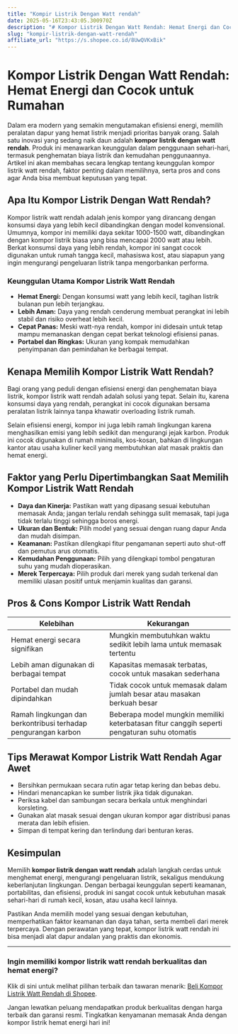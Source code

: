 ```yaml
---
title: "Kompir Listrik Dengan Watt rendah"
date: 2025-05-16T23:43:05.300970Z
description: "# Kompor Listrik Dengan Watt Rendah: Hemat Energi dan Cocok untuk Rumahan..."
slug: "kompir-listrik-dengan-watt-rendah"
affiliate_url: "https://s.shopee.co.id/8UwQVKxBik"
---
```

# Kompor Listrik Dengan Watt Rendah: Hemat Energi dan Cocok untuk Rumahan

Dalam era modern yang semakin mengutamakan efisiensi energi, memilih peralatan dapur yang hemat listrik menjadi prioritas banyak orang. Salah satu inovasi yang sedang naik daun adalah **kompor listrik dengan watt rendah**. Produk ini menawarkan keunggulan dalam penggunaan sehari-hari, termasuk penghematan biaya listrik dan kemudahan penggunaannya. Artikel ini akan membahas secara lengkap tentang keunggulan kompor listrik watt rendah, faktor penting dalam memilihnya, serta pros and cons agar Anda bisa membuat keputusan yang tepat.

## Apa Itu Kompor Listrik Dengan Watt Rendah?

Kompor listrik watt rendah adalah jenis kompor yang dirancang dengan konsumsi daya yang lebih kecil dibandingkan dengan model konvensional. Umumnya, kompor ini memiliki daya sekitar 1000-1500 watt, dibandingkan dengan kompor listrik biasa yang bisa mencapai 2000 watt atau lebih. Berkat konsumsi daya yang lebih rendah, kompor ini sangat cocok digunakan untuk rumah tangga kecil, mahasiswa kost, atau siapapun yang ingin mengurangi pengeluaran listrik tanpa mengorbankan performa.

### Keunggulan Utama Kompor Listrik Watt Rendah

- **Hemat Energi:** Dengan konsumsi watt yang lebih kecil, tagihan listrik bulanan pun lebih terjangkau.
- **Lebih Aman:** Daya yang rendah cenderung membuat perangkat ini lebih stabil dan risiko overheat lebih kecil.
- **Cepat Panas:** Meski watt-nya rendah, kompor ini didesain untuk tetap mampu memanaskan dengan cepat berkat teknologi efisiensi panas.
- **Portabel dan Ringkas:** Ukuran yang kompak memudahkan penyimpanan dan pemindahan ke berbagai tempat.

## Kenapa Memilih Kompor Listrik Watt Rendah?

Bagi orang yang peduli dengan efisiensi energi dan penghematan biaya listrik, kompor listrik watt rendah adalah solusi yang tepat. Selain itu, karena konsumsi daya yang rendah, perangkat ini cocok digunakan bersama peralatan listrik lainnya tanpa khawatir overloading listrik rumah.

Selain efisiensi energi, kompor ini juga lebih ramah lingkungan karena menghasilkan emisi yang lebih sedikit dan mengurangi jejak karbon. Produk ini cocok digunakan di rumah minimalis, kos-kosan, bahkan di lingkungan kantor atau usaha kuliner kecil yang membutuhkan alat masak praktis dan hemat energi.

## Faktor yang Perlu Dipertimbangkan Saat Memilih Kompor Listrik Watt Rendah

- **Daya dan Kinerja:** Pastikan watt yang dipasang sesuai kebutuhan memasak Anda; jangan terlalu rendah sehingga sulit memasak, tapi juga tidak terlalu tinggi sehingga boros energi.
- **Ukuran dan Bentuk:** Pilih model yang sesuai dengan ruang dapur Anda dan mudah disimpan.
- **Keamanan:** Pastikan dilengkapi fitur pengamanan seperti auto shut-off dan pemutus arus otomatis.
- **Kemudahan Penggunaan:** Pilih yang dilengkapi tombol pengaturan suhu yang mudah dioperasikan.
- **Merek Terpercaya:** Pilih produk dari merek yang sudah terkenal dan memiliki ulasan positif untuk menjamin kualitas dan garansi.

## Pros & Cons Kompor Listrik Watt Rendah

| Kelebihan | Kekurangan |
|------------------------------|------------------------------|
| Hemat energi secara signifikan | Mungkin membutuhkan waktu sedikit lebih lama untuk memasak tertentu |
| Lebih aman digunakan di berbagai tempat | Kapasitas memasak terbatas, cocok untuk masakan sederhana |
| Portabel dan mudah dipindahkan | Tidak cocok untuk memasak dalam jumlah besar atau masakan berkuah besar |
| Ramah lingkungan dan berkontribusi terhadap pengurangan karbon | Beberapa model mungkin memiliki keterbatasan fitur canggih seperti pengaturan suhu otomatis |

## Tips Merawat Kompor Listrik Watt Rendah Agar Awet

- Bersihkan permukaan secara rutin agar tetap kering dan bebas debu.
- Hindari menancapkan ke sumber listrik jika tidak digunakan.
- Periksa kabel dan sambungan secara berkala untuk menghindari korsleting.
- Gunakan alat masak sesuai dengan ukuran kompor agar distribusi panas merata dan lebih efisien.
- Simpan di tempat kering dan terlindung dari benturan keras.

## Kesimpulan

Memilih **kompor listrik dengan watt rendah** adalah langkah cerdas untuk menghemat energi, mengurangi pengeluaran listrik, sekaligus mendukung keberlanjutan lingkungan. Dengan berbagai keunggulan seperti keamanan, portabilitas, dan efisiensi, produk ini sangat cocok untuk kebutuhan masak sehari-hari di rumah kecil, kosan, atau usaha kecil lainnya.

Pastikan Anda memilih model yang sesuai dengan kebutuhan, memperhatikan faktor keamanan dan daya tahan, serta membeli dari merek terpercaya. Dengan perawatan yang tepat, kompor listrik watt rendah ini bisa menjadi alat dapur andalan yang praktis dan ekonomis.

---

### Ingin memiliki kompor listrik watt rendah berkualitas dan hemat energi?  
Klik di sini untuk melihat pilihan terbaik dan tawaran menarik: [Beli Kompor Listrik Watt Rendah di Shopee](https://s.shopee.co.id/8UwQVKxBik).

Jangan lewatkan peluang mendapatkan produk berkualitas dengan harga terbaik dan garansi resmi. Tingkatkan kenyamanan memasak Anda dengan kompor listrik hemat energi hari ini!